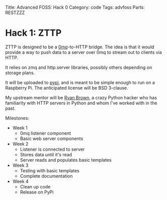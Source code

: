 Title: Advanced FOSS: Hack 0
Category: code
Tags: advfoss
Parts: RESTZZZ

# Hack 1: ZTTP

ZTTP is designed to be a [0mq]-to-HTTP bridge. The idea is that it would provide a way to push data to a server over 0mq to stream out to clients via HTTP.

It relies on zmq and http.server libraries, possibly others depending on storage plans.

It will be uploaded to [pypi], and is meant to be simple enough to run on a Raspberry Pi. The anticipated license will be BSD 3-clause.

My upstream mentor will be [Ryan Brown], a crazy Python hacker who has familiarity with HTTP servers in Python and whom I've worked with in the past.

Milestones:

- Week 1
	- 0mq listener component
	- Basic web server components
- Week 2
	- Listener is connected to server
	- Stores data until it's read
	- Server reads and populates basic templates
- Week 3
	- Testing with basic templates
	- Complete documentation
- Week 4
	- Clean up code
	- Release on PyPi

[0mq]: http://zeromq.org
[pypi]: http://pypi.python.org
[Ryan Brown]: http://rsb.io
